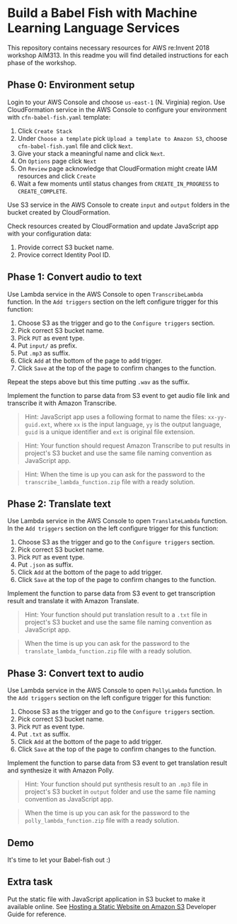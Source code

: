 # Build a Babel Fish with Machine Learning Language Services

This repository contains necessary resources for AWS re:Invent 2018 workshop AIM313. In this readme you will find detailed instructions for each phase of the workshop.

## Phase 0: Environment setup

Login to your AWS Console and choose `us-east-1` (N. Virginia) region. Use CloudFormation service in the AWS Console to configure your environment with `cfn-babel-fish.yaml` template:

1. Click `Create Stack`
1. Under `Choose a template` pick `Upload a template to Amazon S3`, choose `cfn-babel-fish.yaml` file and click `Next`.
1. Give your stack a meaningful name and click `Next`.
1. On `Options` page click `Next`
1. On `Review` page acknowledge that CloudFormation might create IAM resources and click `Create`
1. Wait a few moments until status changes from `CREATE_IN_PROGRESS` to `CREATE_COMPLETE`.

Use S3 service in the AWS Console to create `input` and `output` folders in the bucket created by CloudFormation.

Check resources created by CloudFormation and update JavaScript app with your configuration data:

1. Provide correct S3 bucket name.
1. Provice correct Identity Pool ID.

## Phase 1: Convert audio to text

Use Lambda service in the AWS Console to open `TranscribeLambda` function. In the `Add triggers` section on the left configure trigger for this function:

1. Choose S3 as the trigger and go to the `Configure triggers` section.
1. Pick correct S3 bucket name.
1. Pick `PUT` as event type.
1. Put `input/` as prefix.
1. Put `.mp3` as suffix.
1. Click `Add` at the bottom of the page to add trigger.
1. Click `Save` at the top of the page to confirm changes to the function.

Repeat the steps above but this time putting `.wav` as the suffix.

Implement the function to parse data from S3 event to get audio file link and transcribe it with Amazon Transcribe.

> Hint: JavaScript app uses a following format to name the files: `xx-yy-guid.ext`, where `xx` is the input language, `yy` is the output language, `guid` is a unique identifier and `ext` is original file extension.

> Hint: Your function should request Amazon Transcribe to put results in project's S3 bucket and use the same file naming convention as JavaScript app.

> Hint: When the time is up you can ask for the password to the `transcribe_lambda_function.zip` file with a ready solution.

## Phase 2: Translate text

Use Lambda service in the AWS Console to open `TranslateLambda` function. In the `Add triggers` section on the left configure trigger for this function:

1. Choose S3 as the trigger and go to the `Configure triggers` section.
1. Pick correct S3 bucket name.
1. Pick `PUT` as event type.
1. Put `.json` as suffix.
1. Click `Add` at the bottom of the page to add trigger.
1. Click `Save` at the top of the page to confirm changes to the function.

Implement the function to parse data from S3 event to get transcription result and translate it with Amazon Translate.

> Hint: Your function should put translation result to a `.txt` file in project's S3 bucket and use the same file naming convention as JavaScript app.

> When the time is up you can ask for the password to the `translate_lambda_function.zip` file with a ready solution.

## Phase 3: Convert text to audio

Use Lambda service in the AWS Console to open `PollyLambda` function. In the `Add triggers` section on the left configure trigger for this function:

1. Choose S3 as the trigger and go to the `Configure triggers` section.
1. Pick correct S3 bucket name.
1. Pick `PUT` as event type.
1. Put `.txt` as suffix.
1. Click `Add` at the bottom of the page to add trigger.
1. Click `Save` at the top of the page to confirm changes to the function.

Implement the function to parse data from S3 event to get translation result and synthesize it with Amazon Polly.

> Hint: Your function should put synthesis result to an `.mp3` file in project's S3 bucket in `output` folder and use the same file naming convention as JavaScript app.

> When the time is up you can ask for the password to the `polly_lambda_function.zip` file with a ready solution.

## Demo

It's time to let your Babel-fish out :)

## Extra task

Put the static file with JavaScript application in S3 bucket to make it available online. See [Hosting a Static Website on Amazon S3](https://docs.aws.amazon.com/AmazonS3/latest/dev/WebsiteHosting.html) Developer Guide for reference.


